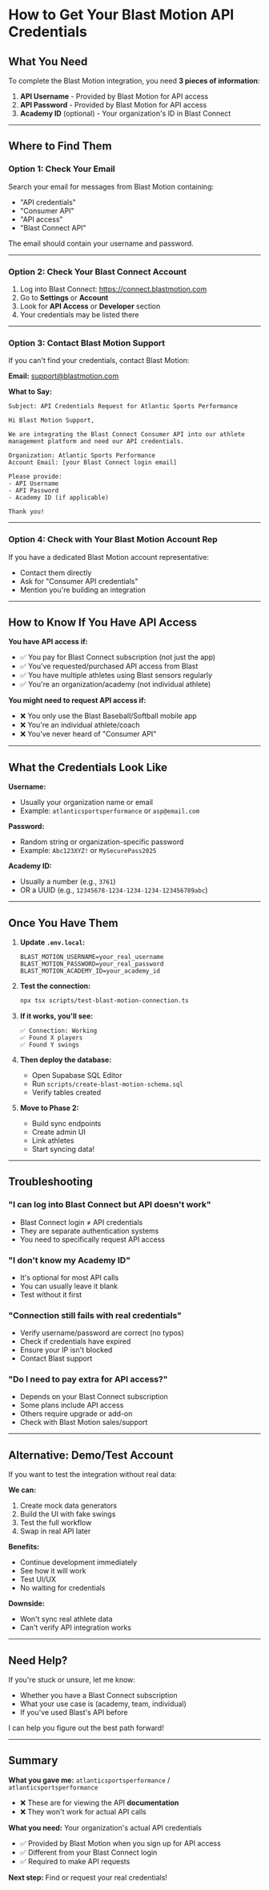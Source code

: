 # How to Get Your Blast Motion API Credentials

## What You Need

To complete the Blast Motion integration, you need **3 pieces of information**:

1. **API Username** - Provided by Blast Motion for API access
2. **API Password** - Provided by Blast Motion for API access
3. **Academy ID** (optional) - Your organization's ID in Blast Connect

---

## Where to Find Them

### **Option 1: Check Your Email**

Search your email for messages from Blast Motion containing:
- "API credentials"
- "Consumer API"
- "API access"
- "Blast Connect API"

The email should contain your username and password.

---

### **Option 2: Check Your Blast Connect Account**

1. Log into Blast Connect: https://connect.blastmotion.com
2. Go to **Settings** or **Account**
3. Look for **API Access** or **Developer** section
4. Your credentials may be listed there

---

### **Option 3: Contact Blast Motion Support**

If you can't find your credentials, contact Blast Motion:

**Email:** support@blastmotion.com

**What to Say:**
```
Subject: API Credentials Request for Atlantic Sports Performance

Hi Blast Motion Support,

We are integrating the Blast Connect Consumer API into our athlete
management platform and need our API credentials.

Organization: Atlantic Sports Performance
Account Email: [your Blast Connect login email]

Please provide:
- API Username
- API Password
- Academy ID (if applicable)

Thank you!
```

---

### **Option 4: Check with Your Blast Motion Account Rep**

If you have a dedicated Blast Motion account representative:
- Contact them directly
- Ask for "Consumer API credentials"
- Mention you're building an integration

---

## How to Know If You Have API Access

**You have API access if:**
- ✅ You pay for Blast Connect subscription (not just the app)
- ✅ You've requested/purchased API access from Blast
- ✅ You have multiple athletes using Blast sensors regularly
- ✅ You're an organization/academy (not individual athlete)

**You might need to request API access if:**
- ❌ You only use the Blast Baseball/Softball mobile app
- ❌ You're an individual athlete/coach
- ❌ You've never heard of "Consumer API"

---

## What the Credentials Look Like

**Username:**
- Usually your organization name or email
- Example: `atlanticsportsperformance` or `asp@email.com`

**Password:**
- Random string or organization-specific password
- Example: `Abc123XYZ!` or `MySecurePass2025`

**Academy ID:**
- Usually a number (e.g., `3761`)
- OR a UUID (e.g., `12345678-1234-1234-1234-123456789abc`)

---

## Once You Have Them

1. **Update `.env.local`:**
   ```
   BLAST_MOTION_USERNAME=your_real_username
   BLAST_MOTION_PASSWORD=your_real_password
   BLAST_MOTION_ACADEMY_ID=your_academy_id
   ```

2. **Test the connection:**
   ```bash
   npx tsx scripts/test-blast-motion-connection.ts
   ```

3. **If it works, you'll see:**
   ```
   ✅ Connection: Working
   ✅ Found X players
   ✅ Found Y swings
   ```

4. **Then deploy the database:**
   - Open Supabase SQL Editor
   - Run `scripts/create-blast-motion-schema.sql`
   - Verify tables created

5. **Move to Phase 2:**
   - Build sync endpoints
   - Create admin UI
   - Link athletes
   - Start syncing data!

---

## Troubleshooting

### **"I can log into Blast Connect but API doesn't work"**
- Blast Connect login ≠ API credentials
- They are separate authentication systems
- You need to specifically request API access

### **"I don't know my Academy ID"**
- It's optional for most API calls
- You can usually leave it blank
- Test without it first

### **"Connection still fails with real credentials"**
- Verify username/password are correct (no typos)
- Check if credentials have expired
- Ensure your IP isn't blocked
- Contact Blast support

### **"Do I need to pay extra for API access?"**
- Depends on your Blast Connect subscription
- Some plans include API access
- Others require upgrade or add-on
- Check with Blast Motion sales/support

---

## Alternative: Demo/Test Account

If you want to test the integration without real data:

**We can:**
1. Create mock data generators
2. Build the UI with fake swings
3. Test the full workflow
4. Swap in real API later

**Benefits:**
- Continue development immediately
- See how it will work
- Test UI/UX
- No waiting for credentials

**Downside:**
- Won't sync real athlete data
- Can't verify API integration works

---

## Need Help?

If you're stuck or unsure, let me know:
- Whether you have a Blast Connect subscription
- What your use case is (academy, team, individual)
- If you've used Blast's API before

I can help you figure out the best path forward!

---

## Summary

**What you gave me:** `atlanticsportsperformance` / `atlanticsportsperformance`
- ❌ These are for viewing the API **documentation**
- ❌ They won't work for actual API calls

**What you need:** Your organization's actual API credentials
- ✅ Provided by Blast Motion when you sign up for API access
- ✅ Different from your Blast Connect login
- ✅ Required to make API requests

**Next step:** Find or request your real credentials!
